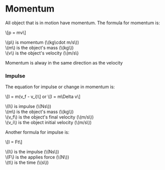 # Momentum

All object that is in motion have momentum. The formula for momentum is:

\\[p = mv\\]

\\(p\\) is momentum (\\(kg\cdot m/s\\))<br>
\\(m\\) is the object's mass (\\(kg\\))<br>
\\(v\\) is the object's velocity (\\(m/s\\)

Momentum is alway in the same direction as the velocity

### Impulse

The equation for impulse or change in momentum is:

\\[I = m(v_f - v_i)\\]
or
\\[I = m\Delta v\\]

\\(I\\) is impulse (\\(Ns\\))<br>
\\(m\\) is the object's mass (\\(kg\\))<br>
\\(v_f\\) is the object's final velocity (\\(m/s\\))<br>
\\(v_i\\) is the object initial velocity (\\(m/s\\))

Another formula for impulse is:

\\[I = Ft\\]

\\(I\\) is the impulse (\\(Ns\\))<br>
\\(F\\) is the applies force (\\(N\\))<br>
\\(t\\) is the time (\\(s\\))
